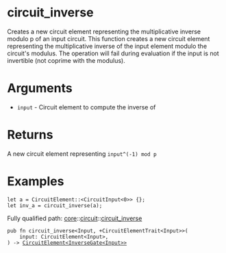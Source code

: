 # circuit_inverse

Creates a new circuit element representing the multiplicative inverse modulo p of an input
circuit.
This function creates a new circuit element representing the multiplicative inverse of the input
element modulo the circuit's modulus. The operation will fail during evaluation if the input
is not invertible (not coprime with the modulus).
# Arguments

- `input` - Circuit element to compute the inverse of
# Returns

A new circuit element representing `input^(-1) mod p`
# Examples

```cairo
let a = CircuitElement::<CircuitInput<0>> {};
let inv_a = circuit_inverse(a);
```

Fully qualified path: [core](./core.md)::[circuit](./core-circuit.md)::[circuit_inverse](./core-circuit-circuit_inverse.md)

<pre><code class="language-cairo">pub fn circuit_inverse&lt;Input, +CircuitElementTrait&lt;Input&gt;&gt;(
    input: CircuitElement&lt;Input&gt;,
) -&gt; <a href="core-circuit-CircuitElement.html">CircuitElement&lt;InverseGate&lt;Input&gt;&gt;</a></code></pre>

